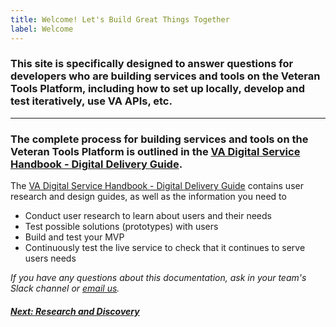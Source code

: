 ```yaml
---
title: Welcome! Let's Build Great Things Together
label: Welcome
---
```


### This site is specifically designed to answer questions for developers who are building services and tools on the Veteran Tools Platform, including how to set up locally, develop and test iteratively, use VA APIs, etc.

<hr>

### The complete process for building services and tools on the Veteran Tools Platform is outlined in the <a title="go to VA Digital Service Handbook" href="https://department-of-veterans-affairs.github.io/va-digital-service-handbook/delivery/index.html" target="_blank">VA Digital Service Handbook - Digital Delivery Guide</a>.

The <a title="go to VA Digital Service Handbook" href="https://department-of-veterans-affairs.github.io/va-digital-service-handbook/delivery/index.html" target="_blank">VA Digital Service Handbook - Digital Delivery Guide</a> contains user research and design guides, as well as the information you need to
* Conduct user research to learn about users and their needs
* Test possible solutions (prototypes) with users
* Build and test your MVP
* Continuously test the live service to check that it continues to serve users needs

*If you have any questions about this documentation, ask in your team's Slack channel or [email  us](mailto:elizabeth.hunt@va.gov).*

<!-- Next Button -->
<a href='../discovery/discovery-introduction'><div class="next-button"><h5 class="next-text">Next: Research and Discovery</h5></div></a>
